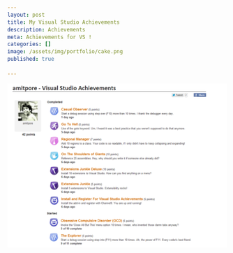 ```yaml
---
layout: post
title: My Visual Studio Achievements 
description: Achievements
meta: Achievements for VS !
categories: []
image: /assets/img/portfolio/cake.png
published: true

---
```


![VS 2012](/assets/img/portfolio/VSA.png)